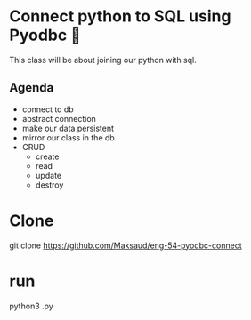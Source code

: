 # Connect python to SQL using Pyodbc :taco:

This class will be about joining our python with sql.

## Agenda

- connect to db
- abstract connection
- make our data persistent
- mirror our class in the db
- CRUD
    - create
    - read
    - update
    - destroy




# Clone

git clone https://github.com/Maksaud/eng-54-pyodbc-connect

# run
python3 .py
